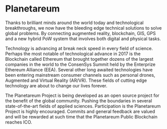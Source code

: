 # Planetareum
Thanks to brilliant minds around the world today and technological breakthroughs, we now have the bleeding edge technical solutions to solve global problems. By connecting augmented reality, blockchain, GIS, GPS and a new hybrid PoW system that involves both digital and physical tasks.

Technology is advancing at break neck speed in every field of science. Perhaps the most notable of technological advance in 2017 is the Blockchain called Ethereum that brought together dozens of the largest companies in the world to the ConsenSys Summit held by the Enterprize Ethereum Alliance (EEA). Several other long awaited technologies have been entering mainstream consumer channels such as personal drones, Augmented and Virtual Reality (AR/VR). These fields of cutting edge technology are about to change our lives forever. 

The Planetareum Project is being developed as an open source project for the benefit of the global community. Pushing the boundaries in several state-of-the-art fields of applied sciences. 
Participation is the Planetareum Project is highly encouraged. Commits and general feedback are valued and will be rewarded at such time that the Planetareum Public Blockchain reaches ICO.

